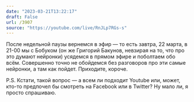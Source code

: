 ```yaml
---
date: "2023-03-21T13:22:17"
draft: False
url: /3907
source: "https://youtube.com/live/RnJLp7RGs-s"
---
```


После недельной паузы вернемся в эфир — то есть завтра, 22 марта, в 21-00 мы с Бобуком (он же Григорий Бакунов, невзирая на то, что про это думают нейронки) усядемся в прямом эфире и поболтаем обо всём. Совершенно точно не обойдемся без разговоров про эти самые нейронки, а там как пойдет. Приходите, короче.

P.S. Кстати, такой вопрос — а всем ли подходит Youtube или, может, кто-то предпочел бы смотреть на Facebook или в Twitter? Ну мало ли, я просто спрашиваю.
